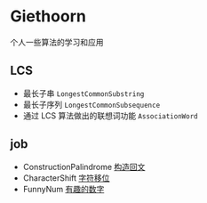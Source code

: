 # Giethoorn
个人一些算法的学习和应用

## LCS
 - 最长子串 `LongestCommonSubstring`
 - 最长子序列 `LongestCommonSubsequence`
 - 通过 LCS 算法做出的联想词功能 `AssociationWord`
 
## job
 - ConstructionPalindrome [构造回文](https://www.nowcoder.com/test/question/28c1dc06bc9b4afd957b01acdf046e69?pid=1725829&tid=15338836)
 - CharacterShift [字符移位](https://www.nowcoder.com/question/next?pid=1725829&qid=44802&tid=15338836)
 - FunnyNum [有趣的数字](https://www.nowcoder.com/question/next?pid=1725829&qid=44802&tid=15338836)
 
 

                